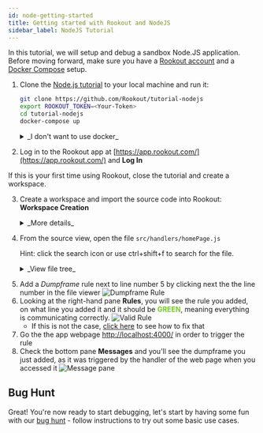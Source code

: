 ```yaml
---
id: node-getting-started
title: Getting started with Rookout and NodeJS
sidebar_label: NodeJS Tutorial
---
```


In this tutorial, we will setup and debug a sandbox Node.JS application.
Before moving forward, make sure you have a [Rookout account](https://www.rookout.com/trial/) and a [Docker Compose](https://docs.docker.com/compose/install/) setup.

1. Clone the [Node.js tutorial](https://github.com/Rookout/tutorial-nodejs) to your local machine and run it:

    ```bash
    git clone https://github.com/Rookout/tutorial-nodejs
    export ROOKOUT_TOKEN=<Your-Token>
    cd tutorial-nodejs
    docker-compose up
    ```
    <details>
    <summary>_I don't want to use docker_</summary>
    
    For Linux:  
    
    ```bash
    git clone https://github.com/Rookout/tutorial-nodejs
    export ROOKOUT_TOKEN=<Your-Token>
    cd tutorial-nodejs
    make -j run-prod
    ```
    
    For Mac:
    
    - make sure you have `xcode` installed (you need this for gRPC).
    - make sure that you use node version <= `8.x.x`   
    
    Run the agent (you will still have to run it in docker for the agent):
    
    ```bash
    export ROOKOUT_TOKEN=<Your-Token>
    docker-compose up -d rookout-agent
    ```
    
    Then run the node server:
    
    ```bash
    make install-dependencies start-web
    ```
    
    </details>

2. Log in to the Rookout app at [https://app.rookout.com/](https://app.rookout.com/) and **Log In**

If this is your first time using Rookout, close the tutorial and create a workspace.

3. Create a workspace and import the source code into Rookout: **Workspace Creation**
    <details>
    <summary>_More details_</summary>
    <p>
    
    #### Adding source code
    - From Github 
        1. Set the Workspace Name to "Node Tutorial"
        1. Click the + icon near "Sources" and choose GitHub from the drop down lost
        1. Type "Rookout" in Repository owner
        1. Type "tutorial-nodejs" in Repository name
        1. Click Add Repository
        1. Click Apply
        1. Click Select Workspace
    
    - From your local machine
        1. TODO - Explorook (only in Setting up)
        
    </p>

    Expect to find the file tree of the imported code on source view, to the left hand side of the Rookout IDE.

    </details>
    
    
4. From the source view, open the file `src/handlers/homePage.js`

    Hint: click the search icon or use ctrl+shift+f to search for the file.
    <details>    

    <summary>_View file tree_</summary>
        
    src/
    ├── handlers
    │   └── homePage.js
    ├── routes
    ├── services
    ├── static
    ├── templates
    └── utils
        
</details>

5. Add a _Dumpframe_ rule next to line number 5 by clicking next the the line number in the file viewer
![Dumpframe Rule](/img/screenshots/getting_started_6.png)
6. Looking at the right-hand pane **Rules**, you will see the rule you added, on what line you added it and it should be 
<span style="color: #73CD1F;">**GREEN**</span>, meaning everything is communicating correctly.
![Valid Rule](/img/screenshots/getting_started_7.png)
    - If this is not the case, [click here](troubleshooting-rules.md) to see how to fix that
7. Go the the app webpage [http://localhost:4000/](http://localhost:4000/) in order to trigger the rule
8. Check the bottom pane **Messages** and you'll see the dumpframe you just added, as it was triggered by the handler of the web page when you accessed it
![Message pane](/img/screenshots/getting_started_9.png)

## Bug Hunt

Great! You're now ready to start debugging, let's start by having some fun with our 
[bug hunt](tutorials-bughunt-node.md) - follow instructions to try out some basic use cases.
